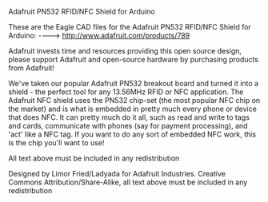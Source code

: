 Adafruit PN532 RFID/NFC Shield for Arduino

These are the Eagle CAD files for the Adafruit PN532 RFID/NFC Shield for Arduino:
  ----> http://www.adafruit.com/products/789

Adafruit invests time and resources providing this open source design, please support Adafruit and open-source hardware by purchasing products from Adafruit!

We've taken our popular Adafruit PN532 breakout board and turned it into a shield - the perfect tool for any 13.56MHz RFID or NFC application. The Adafruit NFC shield uses the PN532 chip-set (the most popular NFC chip on the market) and is what is embedded in pretty much every phone or device that does NFC. It can pretty much do it all, such as read and write to tags and cards, communicate with phones (say for payment processing), and 'act' like a NFC tag. If you want to do any sort of embedded NFC work, this is the chip you'll want to use! 


All text above must be included in any redistribution

Designed by Limor Fried/Ladyada for Adafruit Industries.
Creative Commons Attribution/Share-Alike, all text above must be included in any redistribution